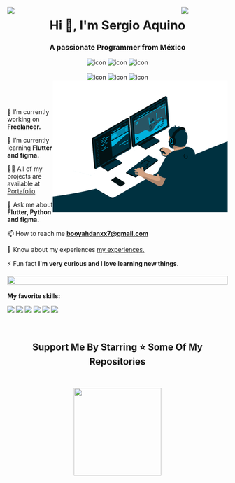 
<img align="left" src="https://user-images.githubusercontent.com/65187002/144930161-2f783401-8d27-4fdf-a2f7-cc0ba32f1f1f.gif" width="21%" style="display:inline;"><img align="right" src="https://user-images.githubusercontent.com/65187002/144930161-2f783401-8d27-4fdf-a2f7-cc0ba32f1f1f.gif" width="21%" style="display:inline;">

<h1 align="center">Hi 👋, I'm Sergio Aquino</h1>
<h3 align="center">A passionate Programmer from México</h3>


<p align="center"> 
 

<div align="center">
  <img src="https://techstack-generator.vercel.app/python-icon.svg" alt="icon" width="50" height="50" />
  <img src="https://techstack-generator.vercel.app/js-icon.svg" alt="icon"width="50" height="50" />
 <img src="https://techstack-generator.vercel.app/mysql-icon.svg" alt="icon" width="50" height="50" />
</div>

<br>

<div align="center">
  <img src="https://techstack-generator.vercel.app/aws-icon.svg" alt="icon" width="50" height="50" />
  <img src="https://techstack-generator.vercel.app/github-icon.svg" alt="icon" width="50" height="50" />
  <img src="https://techstack-generator.vercel.app/prettier-icon.svg" alt="icon" width="50" height="50" />
</div>

<img align="right" alt="Coding" width="400" src="https://github.com/supravatm/supravatm/blob/main/src/code.gif">

<br><br>

🔭 I’m currently working on **Freelancer.**

🌱 I’m currently learning **Flutter and figma.**

👨‍💻 All of my projects are available at [Portafolio](https://github.com/DanxxMVP)

💬 Ask me about **Flutter, Python and figma.**

📫 How to reach me **booyahdanxx7@gmail.com**

📄 Know about my experiences [my experiences.](https://github.com/DanxxMVP)

⚡ Fun fact **I'm very curious and I love learning new things.**


<img src="https://i.imgur.com/dBaSKWF.gif" height="20" width="100%">


**My favorite skills:**

<p>
  <code><img width="15%" src="https://www.vectorlogo.zone/logos/python/python-ar21.svg"></code>
  <code><img width="15%" src="https://www.vectorlogo.zone/logos/flutterio/flutterio-ar21.svg"></code>
  <code><img width="15%" src="https://www.vectorlogo.zone/logos/mysql/mysql-ar21.svg"></code>
  <code><img width="15%" src="https://www.vectorlogo.zone/logos/w3_html5/w3_html5-ar21.svg"></code>
  <code><img width="15%" src="https://www.vectorlogo.zone/logos/w3_css/w3_css-ar21.svg"></code>
  <code><img width="15%" src="https://www.vectorlogo.zone/logos/figma/figma-ar21.svg"></code>
</p>


<br/>
  
<h2 align='center'>Support Me By Starring ⭐ Some Of My Repositories</h2>
<br>
<p align='center'>
<img src="https://media.giphy.com/media/O51MQ3DduOcGW6ofR3/giphy.gif" width="200" height="200" frameBorder="0" class="giphy-embed" allowFullScreen></img></p>
<br>

